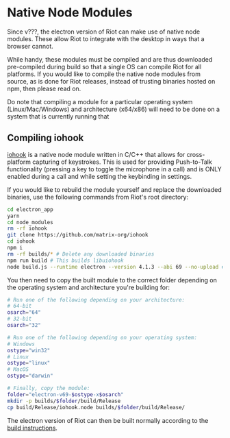 # Native Node Modules

Since v???, the electron version of Riot can make use of native node modules. These allow Riot to integrate with the desktop in ways that a browser cannot.

While handy, these modules must be compiled and are thus downloaded pre-compiled during build so that a single OS can compile Riot for all platforms. If you would like to compile the native node modules from source, as is done for Riot releases, instead of trusting binaries hosted on npm, then please read on.

Do note that compiling a module for a particular operating system (Linux/Mac/Windows) and architecture (x64/x86) will need to be done on a system that is currently running that

## Compiling iohook

[iohook](https://github.com/matrix-org/iohook/) is a native node module written in C/C++ that allows for cross-platform capturing of keystrokes. This is used for providing Push-to-Talk functionality (pressing a key to toggle the microphone in a call) and is ONLY enabled during a call and while setting the keybinding in settings.

If you would like to rebuild the module yourself and replace the downloaded binaries, use the following commands from Riot's root directory:

```bash
cd electron_app
yarn
cd node_modules
rm -rf iohook
git clone https://github.com/matrix-org/iohook
cd iohook
npm i
rm -rf builds/* # Delete any downloaded binaries
npm run build # This builds libuiohook
node build.js --runtime electron --version 4.1.3 --abi 69 --no-upload # This builds the module for the current OS
```

You then need to copy the built module to the correct folder depending on the operating system and architecture you're building for:

```bash
# Run one of the following depending on your architecture:
# 64-bit
osarch="64"
# 32-bit
osarch="32"

# Run one of the following depending on your operating system:
# Windows
ostype="win32"
# Linux
ostype="linux"
# MacOS
ostype="darwin"

# Finally, copy the module:
folder="electron-v69-$ostype-x$osarch"
mkdir -p builds/$folder/build/Release
cp build/Release/iohook.node builds/$folder/build/Release/
```

The electron version of Riot can then be built normally according to the [build instructions](../README.md#running-as-a-desktop-app).